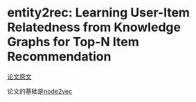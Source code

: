 # entity2rec: Learning User-Item Relatedness from Knowledge Graphs for Top-N Item Recommendation

[论文原文](https://github.com/chenboability/RecommenderSystem-Paper/blob/master/Top%20N%20Problem/paper/entity2rec%20Learning%20User-Item%20Relatedness%20from%20Knowledge%20Graphs%20for%20Top-N%20Item%20Recommendation.pdf)

论文的基础是[node2vec](https://github.com/chenboability/RecommenderSystem-Paper/blob/master/Top%20N%20Problem/summary/node2vec%20Scalable%20Feature%20Learning%20for%20Networks.md)
